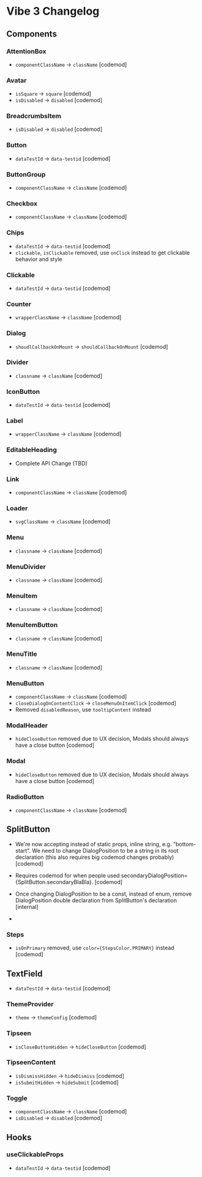 # Vibe 3 Changelog

## Components

### AttentionBox

- `componentClassName` -> `className` [codemod]

### Avatar

- `isSquare` -> `square` [codemod]
- `isDisabled` -> `disabled` [codemod]

### BreadcrumbsItem

- `isDisabled` -> `disabled` [codemod]

### Button

- `dataTestId` -> `data-testid` [codemod]

### ButtonGroup

- `componentClassName` -> `className` [codemod]

### Checkbox

- `componentClassName` -> `className` [codemod]

### Chips

- `dataTestId` -> `data-testid` [codemod]
- `clickable`, `isClickable` removed, use `onClick` instead to get clickable behavior and style

### Clickable

- `dataTestId` -> `data-testid` [codemod]

### Counter

- `wrapperClassName` -> `className` [codemod]

### Dialog

- `shoudlCallbackOnMount` -> `shouldCallbackOnMount` [codemod]

### Divider

- `classname` -> `className` [codemod]

### IconButton

- `dataTestId` -> `data-testid` [codemod]

### Label

- `wrapperClassName` -> `className` [codemod]

### EditableHeading

- Complete API Change (TBD)

### Link

- `componentClassName` -> `className` [codemod]

### Loader

- `svgClassName` -> `className` [codemod]

### Menu

- `classname` -> `className` [codemod]

### MenuDivider

- `classname` -> `className` [codemod]

### MenuItem

- `classname` -> `className` [codemod]

### MenuItemButton

- `classname` -> `className` [codemod]

### MenuTitle

- `classname` -> `className` [codemod]

### MenuButton

- `componentClassName` -> `className` [codemod]
- `closeDialogOnContentClick` -> `closeMenuOnItemClick` [codemod]
- Removed `disabledReason`, use `tooltipContent` instead

### ModalHeader

- `hideCloseButton` removed due to UX decision, Modals should always have a close button [codemod]

### Modal

- `hideCloseButton` removed due to UX decision, Modals should always have a close button [codemod]

### RadioButton

- `componentClassName` -> `className` [codemod]

## SplitButton

- We're now accepting instead of static props, inline string, e.g. "bottom-start". We need to change DialogPosition to be a string in its root declaration (this also requires big codemod changes probably) [codemod]

- Requires codemod for when people used secondaryDialogPosition={SplitButton.secondaryBlaBla}. [codemod]

- Once changing DialogPosition to be a const, instead of enum, remove DialogPosition double declaration from SplitButton's declaration [internal]
-

### Steps

- `isOnPrimary` removed, use `color={StepsColor.PRIMARY}` instead [codemod]

## TextField

- `dataTestId` -> `data-testid` [codemod]

### ThemeProvider

- `theme` -> `themeConfig` [codemod]

### Tipseen

- `isCloseButtonHidden` -> `hideCloseButton` [codemod]

### TipseenContent

- `isDismissHidden` -> `hideDismiss` [codemod]
- `isSubmitHidden` -> `hideSubmit` [codemod]

### Toggle

- `componentClassName` -> `className` [codemod]
- `isDisabled` -> `disabled` [codemod]

## Hooks

### useClickableProps

- `dataTestId` -> `data-testid` [codemod]
